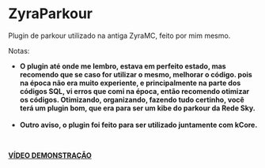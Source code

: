 # ZyraParkour
<p>Plugin de parkour utilizado na antiga ZyraMC, feito por mim mesmo.</p>

Notas:

<ul>
  <li><b>O plugin até onde me lembro, estava em perfeito estado, mas recomendo que se caso for utilizar o mesmo, melhorar o código. pois na época não era muito experiente, e principalmente na parte dos códigos SQL, vi erros que comi na época, então recomendo otimizar os códigos.
Otimizando, organizando, fazendo tudo certinho, você terá um plugin bom, que era para ser um kibe do parkour da Rede Sky.<b/></li><br>
  <li><b>Outro aviso, o plugin foi feito para ser utilizado juntamente com kCore.</b></li>
</ul> <br>

<a href="https://www.youtube.com/watch?v=XbyxOq2gHKk"><b>VÍDEO DEMONSTRAÇÃO</b></a>
